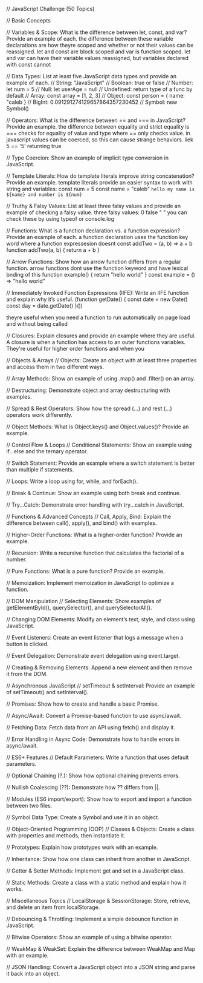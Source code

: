 // JavaScript Challenge (50 Topics)

// Basic Concepts

// Variables & Scope: What is the difference between let, const, and var? Provide an example of each.
the difference between these variable declarations are how theyre scoped and whether or not their values can be reassigned. let and const are block scoped and var is function scoped. let and var can have their variable values reassigned, but variables declared with const cannot

// Data Types: List at least five JavaScript data types and provide an example of each.
// String: "JavaScript"
// Boolean: true or false
// Number: let num = 5
// Null: let userAge = null
// Undefined: return type of a func by default
// Array: const array = [1, 2, 3]
// Object: const person = {
name: "caleb
}
// BigInt: 0.091291274129657864357230452
// Symbol: new Symbol()

// Operators: What is the difference between == and === in JavaScript? Provide an example.
the difference between equality and strict equality is === checks for equality of value and type where == only checks value. in javascript values can be coerced, so this can cause strange behaviors. liek 5 == '5' returning true

// Type Coercion: Show an example of implicit type conversion in JavaScript.

// Template Literals: How do template literals improve string concatenation? Provide an example.
template literals provide an easier syntax to work with string and variables:
const num = 5
const name = "caleb"
`hello my name is ${name} and number is ${num}`

// Truthy & Falsy Values: List at least three falsy values and provide an example of checking a falsy value.
three falsy values: 0 false " "
you can check these by using typeof or console.log

// Functions: What is a function declaration vs. a function expression? Provide an example of each.
a function declaration uses the function key word where a function expressesion doesnt
const addTwo = (a, b) => a + b
function addTwo(a, b) {
return a + b
}

// Arrow Functions: Show how an arrow function differs from a regular function.
arrow functions dont use the function keyword and have lexical bnding of this
function example() {
return "hello world"
}
const example = () => "hello world"

// Immediately Invoked Function Expressions (IIFE): Write an IIFE function and explain why it’s useful.
(function getDate() {
const date = new Date()
const day = date.getDate()
}())

theyre useful when you need a function to run automatically on page load and without being called

// Closures: Explain closures and provide an example where they are useful.
A closure is when a function has access to an outer functions variables. They're useful for higher order functions and when you 

// Objects & Arrays
// Objects: Create an object with at least three properties and access them in two different ways.

// Array Methods: Show an example of using .map() and .filter() on an array.

// Destructuring: Demonstrate object and array destructuring with examples.

// Spread & Rest Operators: Show how the spread (...) and rest (...) operators work differently.

// Object Methods: What is Object.keys() and Object.values()? Provide an example.

// Control Flow & Loops
// Conditional Statements: Show an example using if...else and the ternary operator.

// Switch Statement: Provide an example where a switch statement is better than multiple if statements.

// Loops: Write a loop using for, while, and forEach().

// Break & Continue: Show an example using both break and continue.

// Try...Catch: Demonstrate error handling with try...catch in JavaScript.

// Functions & Advanced Concepts
// Call, Apply, Bind: Explain the difference between call(), apply(), and bind() with examples.

// Higher-Order Functions: What is a higher-order function? Provide an example.

// Recursion: Write a recursive function that calculates the factorial of a number.

// Pure Functions: What is a pure function? Provide an example.

// Memoization: Implement memoization in JavaScript to optimize a function.

// DOM Manipulation
// Selecting Elements: Show examples of getElementById(), querySelector(), and querySelectorAll().

// Changing DOM Elements: Modify an element’s text, style, and class using JavaScript.

// Event Listeners: Create an event listener that logs a message when a button is clicked.

// Event Delegation: Demonstrate event delegation using event.target.

// Creating & Removing Elements: Append a new element and then remove it from the DOM.

// Asynchronous JavaScript
// setTimeout & setInterval: Provide an example of setTimeout() and setInterval().

// Promises: Show how to create and handle a basic Promise.

// Async/Await: Convert a Promise-based function to use async/await.

// Fetching Data: Fetch data from an API using fetch() and display it.

// Error Handling in Async Code: Demonstrate how to handle errors in async/await.

// ES6+ Features
// Default Parameters: Write a function that uses default parameters.

// Optional Chaining (?.): Show how optional chaining prevents errors.

// Nullish Coalescing (??): Demonstrate how ?? differs from ||.

// Modules (ES6 import/export): Show how to export and import a function between two files.

// Symbol Data Type: Create a Symbol and use it in an object.

// Object-Oriented Programming (OOP)
// Classes & Objects: Create a class with properties and methods, then instantiate it.

// Prototypes: Explain how prototypes work with an example.

// Inheritance: Show how one class can inherit from another in JavaScript.

// Getter & Setter Methods: Implement get and set in a JavaScript class.

// Static Methods: Create a class with a static method and explain how it works.

// Miscellaneous Topics
// LocalStorage & SessionStorage: Store, retrieve, and delete an item from localStorage.

// Debouncing & Throttling: Implement a simple debounce function in JavaScript.

// Bitwise Operators: Show an example of using a bitwise operator.

// WeakMap & WeakSet: Explain the difference between WeakMap and Map with an example.

// JSON Handling: Convert a JavaScript object into a JSON string and parse it back into an object.
